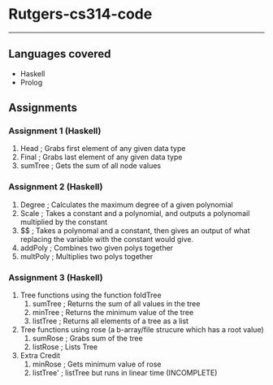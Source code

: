 # Rutgers-cs314-code
---
## Languages covered
* Haskell
* Prolog

## Assignments
### Assignment 1 (Haskell)	
1. Head    ; Grabs first element of any given data type		
2. Final   ; Grabs last element of any given data type	
3. sumTree ; Gets the sum of all node values		

### Assignment 2 (Haskell)
1. Degree ; Calculates the maximum degree of a given polynomial		
2. Scale ; Takes a constant and a polynomial, and outputs a polynomail multiplied by the constant		
3. $$ ; Takes a polynomal and a constant, then gives an output of what replacing the variable with the constant would give.		
4. addPoly ; Combines two given polys together	
5. multPoly ; Multiplies two polys together

### Assignment 3 (Haskell)
1. Tree functions using the function foldTree 
	1. sumTree  ; Returns the sum of all values in the tree		
	2. minTree  ; Returns the minimum value of the tree 	
	3. listTree ; Returns all elements of a tree as a list		
2. Tree functions using rose (a b-array/file strucure which has a root value)   
	1. sumRose  ; Grabs sum of the tree   
	2. listRose ; Lists Tree    
3. Extra Credit		
	1. minRose ; Gets minimum value of rose		
	2. listTree' ; listTree but runs in linear time (INCOMPLETE) 	
